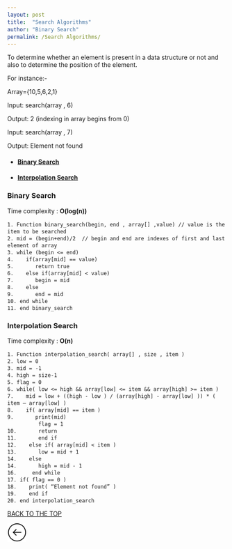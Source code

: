 ```yaml
---
layout: post
title:  "Search Algorithms"
author: "Binary Search"
permalink: /Search Algorithms/
---
```


To determine whether an element is present in a data structure or not and also to determine the position of the element.

For instance:-

Array={10,5,6,2,1}

Input: search(array , 6)

Output: 2 (indexing in array begins from 0)

Input: search(array , 7)

Output: Element not found



* #### [Binary Search](#binary-search)

* #### [Interpolation Search](#interpolation-search)


### Binary Search 

Time complexity : __O(log(n))__

```
1. Function binary_search(begin, end , array[] ,value) // value is the item to be searched
2. mid = (begin+end)/2  // begin and end are indexes of first and last element of array
3. while (begin <= end)
4.    if(array[mid] == value)
5.       return true
6.    else if(array[mid] < value)
7.       begin = mid
8.    else
9.       end = mid
10. end while
11. end binary_search

```
### Interpolation Search

Time complexity : __O(n)__

```
1. Function interpolation_search( array[] , size , item )
2. low = 0 
3. mid = -1
4. high = size-1
5. flag = 0
6. while( low <= high && array[low] <= item && array[high] >= item )
7.    mid = low + ((high - low ) / (array[high] - array[low] )) * ( item – array[low] )
8.    if( array[mid] == item )
9.       print(mid)
          flag = 1
10.       return
11.       end if
12.    else if( array[mid] < item )
13.       low = mid + 1
14.    else
14.       high = mid - 1
16.     end while
17. if( flag == 0 )
18.    print( “Element not found” )
19.    end if 
20. end interpolation_search

```

[BACK TO THE TOP](#top)                                           

 [![](/img/back.png)](/Search)
